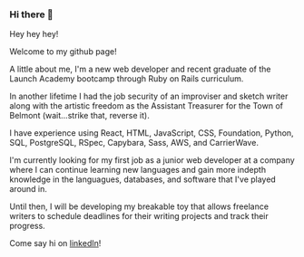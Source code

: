 ### Hi there 👋

<!--
**abezxodus/abezxodus** is a ✨ _special_ ✨ repository because its `README.md` (this file) appears on your GitHub profile.

Here are some ideas to get you started:

- 🔭 I’m currently working on ...
- 🌱 I’m currently learning ...
- 👯 I’m looking to collaborate on ...
- 🤔 I’m looking for help with ...
- 💬 Ask me about ...
- 📫 How to reach me: ...
- 😄 Pronouns: ...
- ⚡ Fun fact: ...
-->


Hey hey hey!

Welcome to my github page!

A little about me, I'm a new web developer and recent graduate of the Launch Academy bootcamp through Ruby on Rails curriculum.

In another lifetime I had the job security of an improviser and sketch writer along with the artistic freedom as the Assistant Treasurer for the Town of Belmont (wait...strike that, reverse it).

I have experience using React, HTML, JavaScript, CSS, Foundation, Python, SQL, PostgreSQL, RSpec, Capybara, Sass, AWS, and CarrierWave.

I'm currently looking for my first job as a junior web developer at a company where I can continue learning new languages and gain more indepth knowledge in the languagues, databases, and software that I've played around in.

Until then, I will be developing my breakable toy that allows freelance writers to schedule deadlines for their writing projects and track their progress.

Come say hi on [linkedIn](https://linkedin.com/in/mtrainorpg)!
